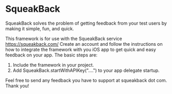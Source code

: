 # SqueakBack

SqueakBack solves the problem of getting feedback from your test users by making it 
simple, fun, and quick.

This framework is for use with the SqueakBack service  https://squeakback.com/
Create an account and follow the instructions on how to integrate the framework with
you iOS app to get quick and easy feedback on your app.  The basic steps are:

1. Include the framework in your project.
2. Add SqueakBack.startWithAPIKey("....") to your app delegate startup.

Feel free to send any feedback you have to support at squeakback dot com.  Thank you!
